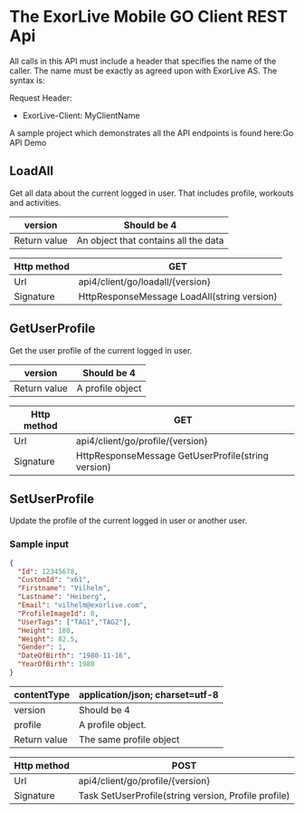 # The ExorLive Mobile GO Client REST Api

All calls in this API must include a header that specifies the name of the caller.
The name must be exactly as agreed upon with ExorLive AS.
The syntax is:

Request Header:
  
- ExorLive-Client: MyClientName

A sample project which demonstrates all the API endpoints is found here:Go API Demo

## LoadAll

Get all data about the current logged in user.
That includes profile, workouts and activities.

|version      |Should be 4                         |
|-------------|------------------------------------|
| Return value|An object that contains all the data|

|Http method|GET|
|-----------|-----------------------------------|
|Url|api4/client/go/loadall/{version}
|Signature	|HttpResponseMessage LoadAll(string version)|

## GetUserProfile

Get the user profile of the current logged in user.

|version      |Should be 4                         |
|-------------|------------------------------------|
| Return value|A profile object|

|Http method|GET|
|-----------|-----------------------------------|
|Url|api4/client/go/profile/{version}|
|Signature	|HttpResponseMessage GetUserProfile(string version)|

## SetUserProfile

Update the profile of the current logged in user or another user.

### Sample input

```json
{
  "Id": 12345678,
  "CustomId": "x61",
  "Firstname": "Vilhelm",
  "Lastname": "Heiberg",
  "Email": "vilhelm@exorlive.com",
  "ProfileImageId": 0,
  "UserTags": ["TAG1","TAG2"],
  "Height": 180,
  "Weight": 82.5,
  "Gender": 1,
  "DateOfBirth": "1980-11-16",
  "YearOfBirth": 1980
}
```

|contentType|application/json; charset=utf-8|
|-----------|-------------------------------|
|version|Should be 4|
|profile|A profile object.|
|Return value|The same profile object|

|Http method|POST|
|-----------|-----------------------------------|
|Url|api4/client/go/profile/{version}|
|Signature	|Task<HttpResponseMessage> SetUserProfile(string version, Profile profile)|